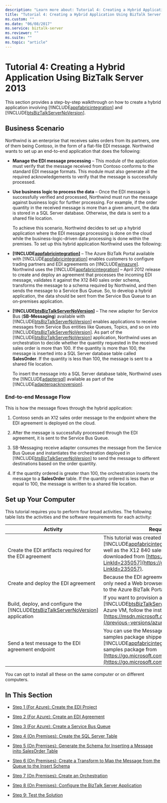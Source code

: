 ```yaml
---
description: "Learn more about: Tutorial 4: Creating a Hybrid Application Using BizTalk Server 2013"
title: "Tutorial 4: Creating a Hybrid Application Using BizTalk Server 2013"
ms.custom: ""
ms.date: "06/08/2017"
ms.service: biztalk-server
ms.reviewer: ""
ms.suite: ""
ms.topic: "article"
---
```

# Tutorial 4: Creating a Hybrid Application Using BizTalk Server 2013
This section provides a step-by-step walkthrough on how to create a hybrid application involving [!INCLUDE[appfabricintegration](../includes/appfabricintegration-md.md)] and [!INCLUDE[btsBizTalkServerNoVersion](../includes/btsbiztalkservernoversion-md.md)].

## Business Scenario
 Northwind is an enterprise that receives sales orders from its partners, one of them being Contoso, in the form of a flat-file EDI message. Northwind wants to set up an end-to-end application that does the following:

- **Manage the EDI message processing** – This module of the application must verify that the message received from Contoso conforms to the standard EDI message formats. This module must also generate all the required acknowledgements to verify that the message is successfully processed.

- **Use business logic to process the data** – Once the EDI message is successfully verified and processed, Northwind must run the message against business logic for further processing. For example, if the order quantity in the received message is more than a given amount, the data is stored in a SQL Server database. Otherwise, the data is sent to a shared file location.

  To achieve this scenario, Northwind decides to set up a hybrid application where the EDI message processing is done on the cloud while the business-logic-driven data processing is done within the premises. To set up this hybrid application Northwind uses the following:

- **[!INCLUDE[appfabricintegration](../includes/appfabricintegration-md.md)]**  – The Azure BizTalk Portal available with [!INCLUDE[appfabricintegration](../includes/appfabricintegration-md.md)] enables customers to configure trading partners and EDI agreements on [!INCLUDE[winazure](../includes/winazure-md.md)]. Northwind uses the [!INCLUDE[appfabricintegration](../includes/appfabricintegration-md.md)] – April 2012 release to create and deploy an agreement that processes the incoming EDI message, validates it against the X12 840 sales order schema, transforms the message to a schema required by Northwind, and then sends the message to a Service Bus Queue. So, to develop a hybrid application, the data should be sent from the Service Bus Queue to an on-premises application.

- **[!INCLUDE[btsBizTalkServerNoVersion](../includes/btsbiztalkservernoversion-md.md)]**  – The new adapter for Service Bus (**SB-Messaging**) available with [!INCLUDE[btsBizTalkServerNoVersion](../includes/btsbiztalkservernoversion-md.md)] enables applications to receive messages from Service Bus entities like Queues, Topics, and so on into [!INCLUDE[btsBizTalkServerNoVersion](../includes/btsbiztalkservernoversion-md.md)]. As part of the [!INCLUDE[btsBizTalkServerNoVersion](../includes/btsbiztalkservernoversion-md.md)] application, Northwind uses an orchestration to decide whether the quantity requested in the received sales order is more than 100. If the quantity is more than 100, the message is inserted into a SQL Server database table called **SalesOrder**. If the quantity is less than 100, the message is sent to a shared file location.

   To insert the message into a SQL Server database table, Northwind uses the [!INCLUDE[adaptersql](../includes/adaptersql-md.md)] available as part of the [!INCLUDE[adapterpacknoversion](../includes/adapterpacknoversion-md.md)].

### End-to-end Message Flow
 This is how the message flows through the hybrid application:

1. Contoso sends an X12 sales order message to the endpoint where the EDI agreement is deployed on the cloud.

2. After the message is successfully processed through the EDI agreement, it is sent to the Service Bus Queue.

3. SB-Messaging receive adapter consumes the message from the Service Bus Queue and instantiates the orchestration deployed in [!INCLUDE[btsBizTalkServerNoVersion](../includes/btsbiztalkservernoversion-md.md)] to send the message to different destinations based on the order quantity.

4. If the quantity ordered is greater than 100, the orchestration inserts the message to a **SalesOrder** table. If the quantity ordered is less than or equal to 100, the message is written to a shared file location.

## Set up Your Computer
 This tutorial requires you to perform four broad activities. The following table lists the activities and the software requirements for each activity:


|                                                            Activity                                                             |                                                                                                                                              Required software                                                                                                                                               |
|---------------------------------------------------------------------------------------------------------------------------------|--------------------------------------------------------------------------------------------------------------------------------------------------------------------------------------------------------------------------------------------------------------------------------------------------------------|
|                                     Create the EDI artifacts required for the EDI agreement                                     | This tutorial was created with the [!INCLUDE[appfabricintegration](../includes/appfabricintegration-md.md)] – April 2012 release as well as the X12 840 sales order schema. These can be downloaded from [https://go.microsoft.com/fwlink/p/?LinkId=235057](https://go.microsoft.com/fwlink/p/?LinkId=235057). |
|                                               Create and deploy the EDI agreement                                               |                                                                                 Because the EDI agreement is deployed on Azure, you only need a Web browser (e.g. Internet Explorer) to log in to the Azure BizTalk Portal.                                                                                  |
| Build, deploy, and configure the [!INCLUDE[btsBizTalkServerNoVersion](../includes/btsbiztalkservernoversion-md.md)] application |              If you want to provision a [!INCLUDE[btsBizTalkServerNoVersion](../includes/btsbiztalkservernoversion-md.md)] computer on an Azure VM, follow the instructions at [https://msdn.microsoft.com/library/azure/jj248689.aspx](/previous-versions/azure/jj248689(v=azure.100)).               |
|                                        Send a test message to the EDI agreement endpoint                                        |   You can use the MessageSender tool available in the samples package shipped with [!INCLUDE[appfabricintegration](../includes/appfabricintegration-md.md)]. You can download the samples package from [https://go.microsoft.com/fwlink/p/?LinkId=235057](https://go.microsoft.com/fwlink/p/?LinkId=235057).   |

 You can opt to install all these on the same computer or on different computers.

## In This Section

-   [Step 1 (For Azure): Create the EDI Project](../core/step-1-for-azure-create-the-edi-project.md)

-   [Step 2 (For Azure): Create an EDI Agreement](../core/step-2-for-azure-create-an-edi-agreement.md)

-   [Step 3 (For Azure): Create a Service Bus Queue](../core/step-3-for-azure-create-a-service-bus-queue.md)

-   [Step 4 (On Premises): Create the SQL Server Table](../core/step-4-on-premises-create-the-sql-server-table.md)

-   [Step 5 (On Premises): Generate the Schema for Inserting a Message inito SalesOrder Table](../core/step-5-generate-the-schema-for-inserting-a-message-into-salesorder-table.md)

-   [Step 6 (On Premises): Create a Transform to Map the Message from the Queue to the Insert Schema](../core/step-6-map-the-message-from-the-queue-to-the-insert-schema.md)

-   [Step 7 (On Premises): Create an Orchestration](../core/step-7-on-premises-create-an-orchestration.md)

-   [Step 8 (On Premises): Configure the BizTalk Server Application](../core/step-8-on-premises-configure-the-biztalk-server-application.md)

-   [Step 9: Test the Solution](../core/step-9-test-the-solution.md)